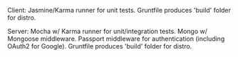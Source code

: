 Client:
Jasmine/Karma runner for unit tests.
Gruntfile produces 'build' folder for distro.

Server:
Mocha w/ Karma runner for unit/integration tests.
Mongo w/ Mongoose middleware.
Passport middleware for authentication (including OAuth2 for Google).
Gruntfile produces 'build' folder for distro.



